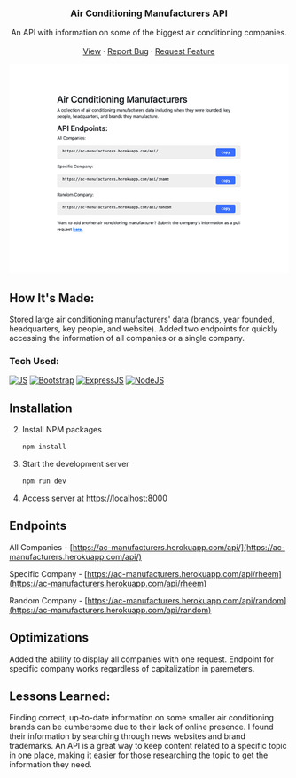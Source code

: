 <div align="center">
  <h3 align="center">Air Conditioning Manufacturers API</h3>
  <p align="center">
    An API with information on some of the biggest air conditioning companies.
    <br />
    <br />
    <a href="https://ac-manufacturers.up.railway.app">View</a>
    ·
    <a href="https://github.com/joselupianez/ac-manufacturers-api/issues">Report Bug</a>
    ·
    <a href="https://github.com/joselupianez/ac-manufacturers-api/pulls">Request Feature</a>
  </p>
  <img src="screenshot.png">
</div>

## How It's Made:
Stored large air conditioning manufacturers' data (brands, year founded, headquarters, key people, and website). Added two endpoints for quickly accessing the information of all companies or a single company.
### Tech Used:
[![JS][Javascript]][Javascript]
[![Bootstrap][Bootstrap.com]][Bootstrap.com]
[![ExpressJS][Express.JS]][Express.JS]
[![NodeJS][Node.JS]][Node.JS]

<!-- GETTING STARTED -->
## Installation

2. Install NPM packages
   ```sh
   npm install
   ```
3. Start the development server
   ```sh
   npm run dev
   ```
4. Access server at [https://localhost:8000](https://localhost:8000)

## Endpoints

All Companies - [https://ac-manufacturers.herokuapp.com/api/](https://ac-manufacturers.herokuapp.com/api/)

Specific Company - [https://ac-manufacturers.herokuapp.com/api/rheem](https://ac-manufacturers.herokuapp.com/api/rheem)

Random Company - [https://ac-manufacturers.herokuapp.com/api/random](https://ac-manufacturers.herokuapp.com/api/random)

## Optimizations

Added the ability to display all companies with one request. Endpoint for specific company works regardless of capitalization in paremeters. 

## Lessons Learned:

Finding correct, up-to-date information on some smaller air conditioning brands can be cumbersome due to their lack of online presence. I found their information by searching through news websites and brand trademarks. An API is a great way to keep content related to a specific topic in one place, making it easier for those researching the topic to get the information they need.

<!-- MARKDOWN LINKS & IMAGES -->
[Javascript]: https://img.shields.io/badge/javascript%20-%23323330.svg?&style=for-the-badge&logo=javascript&logoColor=%23F7DF1E
[Bootstrap.com]: https://img.shields.io/badge/Bootstrap-563D7C?style=for-the-badge&logo=bootstrap&logoColor=white
[Express.JS]: https://img.shields.io/badge/Express.js-404D59?style=for-the-badge
[Node.JS]: https://img.shields.io/badge/Node.js-43853D?style=for-the-badge&logo=node.js&logoColor=white

[screenshot]: screenshot.png